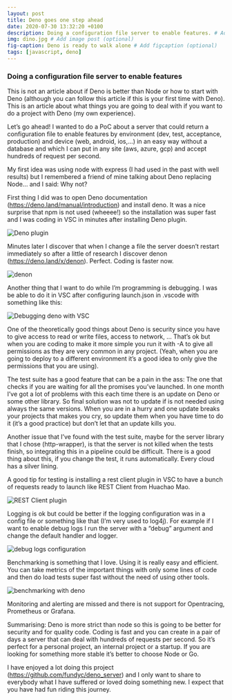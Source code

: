 ```yaml
---
layout: post
title: Deno goes one step ahead
date: 2020-07-30 13:32:20 +0100
description: Doing a configuration file server to enable features. # Add post description (optional)
img: dino.jpg # Add image post (optional)
fig-caption: Deno is ready to walk alone # Add figcaption (optional)
tags: [javascript, deno]
---
```

### Doing a configuration file server to enable features

This is not an article about if Deno is better than Node or how to start with Deno (although you can follow this article if this is your first time with Deno). This is an article about what things you are going to deal with if you want to do a project with Deno (my own experience).

Let’s go ahead! I wanted to do a PoC about a server that could return a configuration file to enable features by environment (dev, test, acceptance, production) and device (web, android, ios,…) in an easy way without a database and which I can put in any site (aws, azure, gcp) and accept hundreds of request per second.

My first idea was using node with express (I had used in the past with well results) but I remembered a friend of mine talking about Deno replacing Node… and I said: Why not?

First thing I did was to open Deno documentation (https://deno.land/manual/introduction) and install deno. It was a nice surprise that npm is not used (wheeee!) so the installation was super fast and I was coding in VSC in minutes after installing Deno plugin.

![Deno plugin]({{site.image_url}}/20200730/deno_plugin.png)

Minutes later I discover that when I change a file the server doesn’t restart immediately so after a little of research I discover denon (https://deno.land/x/denon). Perfect. Coding is faster now.

![denon]({{site.image_url}}/20200730/denon.png)

Another thing that I want to do while I’m programming is debugging. I was be able to do it in VSC after configuring launch.json in .vscode with something like this:

![Debugging deno with VSC]({{site.image_url}}/20200730/debugging_deno.png)

One of the theoretically good things about Deno is security since you have to give access to read or write files, access to network, … That’s ok but when you are coding to make it more simple you run it with -A to give all permissions as they are very common in any project. (Yeah, when you are going to deploy to a different environment it’s a good idea to only give the permissions that you are using).

The test suite has a good feature that can be a pain in the ass: The one that checks if you are waiting for all the promises you’ve launched. In one month I’ve got a lot of problems with this each time there is an update on Deno or some other library. So final solution was not to update if is not needed using always the same versions. When you are in a hurry and one update breaks your projects that makes you cry, so update them when you have time to do it (it’s a good practice) but don’t let that an update kills you.

Another issue that I’ve found with the test suite, maybe for the server library that I chose (http-wrapper), is that the server is not killed when the tests finish, so integrating this in a pipeline could be difficult. There is a good thing about this, if you change the test, it runs automatically. Every cloud has a silver lining.

A good tip for testing is installing a rest client plugin in VSC to have a bunch of requests ready to launch like REST Client from Huachao Mao.

![REST Client plugin]({{site.image_url}}/20200730/rest_client.png)

Logging is ok but could be better if the logging configuration was in a config file or something like that (I’m very used to log4j). For example if I want to enable debug logs I run the server with a “debug” argument and change the default handler and logger.

![debug logs configuration]({{site.image_url}}/20200730/debug_logs.png)

Benchmarking is something that I love. Using it is really easy and efficient. You can take metrics of the important things with only some lines of code and then do load tests super fast without the need of using other tools.

![benchmarking with deno]({{site.image_url}}/20200730/benchmarking.png)

Monitoring and alerting are missed and there is not support for Opentracing, Prometheus or Grafana. 

Summarising: Deno is more strict than node so this is going to be better for security and for quality code. Coding is fast and you can create in a pair of days a server that can deal with hundreds of requests per second. So it’s perfect for a personal project, an internal project or a startup. If you are looking for something more stable it’s better to choose Node or Go.

I have enjoyed a lot doing this project (https://github.com/fundyc/deno_server) and I only want to share to everybody what I have suffered or loved doing something new. I expect that you have had fun riding this journey.